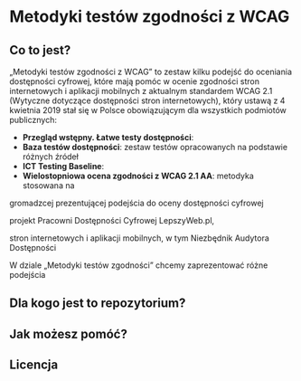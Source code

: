 # Metodyki testów zgodności z WCAG

## Co to jest?
„Metodyki testów zgodności z WCAG” to zestaw kilku podejść do oceniania dostępności cyfrowej, które mają pomóc w ocenie zgodności stron internetowych i aplikacji mobilnych z aktualnym standardem WCAG 2.1 (Wytyczne dotyczące dostępności stron internetowych), który ustawą z 4 kwietnia 2019 stał się w Polsce obowiązującym dla wszystkich podmiotów publicznych:

- **Przegląd wstępny. Łatwe testy dostępności**: 
- **Baza testów dostępności**: zestaw testów opracowanych na podstawie różnych źródeł 
- **ICT Testing Baseline**: 
- **Wielostopniowa ocena zgodności z WCAG 2.1 AA**: metodyka stosowana na   

gromadzcej 
prezentującej podejścia do oceny dostępności cyfrowej

projekt Pracowni Dostępności Cyfrowej LepszyWeb.pl,    




 stron internetowych i aplikacji mobilnych, w tym Niezbędnik Audytora Dostępności    

W dziale „Metodyki testów zgodności” chcemy zaprezentować różne podejścia  

## Dla kogo jest to repozytorium?
## Jak możesz pomóć?
## Licencja
